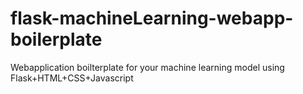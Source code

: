 # flask-machineLearning-webapp-boilerplate
Webapplication boilterplate for your machine learning model using Flask+HTML+CSS+Javascript
